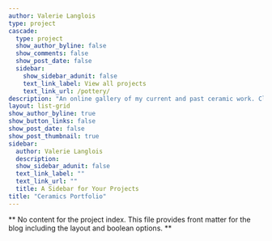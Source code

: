 ```yaml
---
author: Valerie Langlois
type: project
cascade:
  type: project
  show_author_byline: false 
  show_comments: false
  show_post_date: false
  sidebar:
    show_sidebar_adunit: false
    text_link_label: View all projects
    text_link_url: /pottery/
description: "An online gallery of my current and past ceramic work. Click on an image to access the store listing, if still available." 
layout: list-grid
show_author_byline: true
show_button_links: false 
show_post_date: false
show_post_thumbnail: true
sidebar:
  author: Valerie Langlois
  description:
  show_sidebar_adunit: false 
  text_link_label: ""
  text_link_url: ""
  title: A Sidebar for Your Projects 
title: "Ceramics Portfolio"
---
```


** No content for the project index. This file provides front matter for the blog including the layout and boolean options. **
